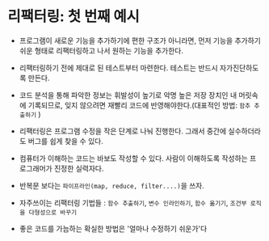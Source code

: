 # 리팩터링: 첫 번째 예시

- 프로그램이 새로운 기능을 추가하기에 편한 구조가 아니라면, 먼저 기능을 추가하기 쉬운 형태로 리팩터링하고 나서 원하는 기능을 추가한다.

- 리팩터링하기 전에 제대로 된 테스트부터 마련한다. 테스트는 반드시 자가진단하도록 만든다.

- 코드 분석을 통해 파악한 정보는 휘발성이 높기로 악명 높은 저장 장치인 내 머릿속에 기록되므로, 잊지 않으려면 재빨리 코드에 반영해야한다.(대표적인 방법: `함추 추출하기` )

- 리팩터링은 프로그램 수정을 작은 단계로 나눠 진행한다. 그래서 중간에 실수하더라도 버그를 쉽게 찾을 수 있다.

- 컴퓨터가 이해하는 코드는 바보도 작성할 수 있다. 사람이 이해하도록 작성하는 프로그래머가 진정한 실력자다.

- 반복문 보다는 `파이프라인(map, reduce, filter....)`을 쓰자.

- 자주쓰이는 리팩터링 기법들 : `함수 추출하기`, `변수 인라인하기`, `함수 옮기기`, `조건부 로직을 다형성으로 바꾸기`

- 좋은 코드를 가늠하는 확실한 방법은 '얼마나 수정하기 쉬운가'다
